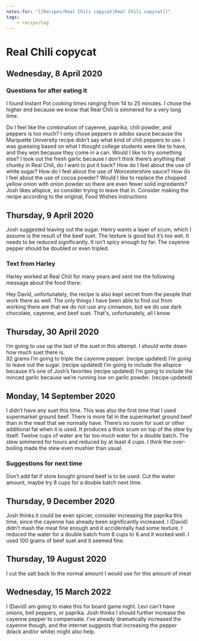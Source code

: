 ```yaml
---
notes-for: "[[Recipes/Real Chili copycat|Real Chili copycat]]"
tags:
    - recipe/log
---
```


# Real Chili copycat
## Wednesday, 8 April 2020
### Questions for after eating it
I found Instant Pot cooking times ranging from 14 to 25 minutes.  I chose the higher end because we know that Real Chili is simmered for a very long time.  

Do I feel like the combination of cayenne, paprika, chili powder, and peppers is too much?
I only chose peppers in adobo sauce because the Marquette University recipe didn’t say what kind of chili peppers to use.  I was guessing based on what I thought college students were like to have, and they won because they come in a can.  Would I like to try something else?
I took out the fresh garlic because I don’t think there’s anything that chunky in Real Chili, do I want to put it back?
How do I feel about the use of white sugar?
How do I feel about the use of Worcestershire sauce?
How do I feel about the use of cocoa powder?
Would I like to replace the chopped yellow onion with onion powder so there are even fewer solid ingredients?
Josh likes allspice, so consider trying to leave that in.
Consider making the recipe according to the original, Food Wishes instructions
## Thursday, 9 April 2020
Josh suggested leaving out the sugar.
Henry wants a layer of scum, which I assume is the result of the beef suet.
The texture is good but it’s too wet.  It needs to be reduced significantly.
It isn’t spicy enough by far.  The cayenne pepper should be doubled or even tripled.
### Text from Harley
Harley worked at Real Chili for many years and sent me the following message about the food there:

Hey David, unfortunately, the recipe is also kept secret from the people that work there as well. The only things I have been able to find out from working there are that we do not use any cinnamon, but we do use dark chocolate, cayenne, and beef suet. That's, unfortunately, all I know
## Thursday, 30 April 2020
I’m going to use up the last of the suet in this attempt.
I should write down how much suet there is.  
92 grams
I’m going to triple the cayenne pepper.  (recipe updated)
I’m going to leave out the sugar. (recipe updated)
I’m going to include the allspice because it’s one of Josh’s favorites (recipe updated)
I’m going to include the minced garlic because we’re running low on garlic powder. (recipe updated)
## Monday, 14 September 2020
I didn’t have any suet this time.  This was also the first time that I used supermarket ground beef.  There is more fat in the supermarket ground beef than in the meat that we normally have.  There’s no room for suet or other additional fat when it is used.  It produces a thick scum on top of the stew by itself.
Twelve cups of water are far too much water for a double batch.  The stew simmered for hours and reduced by at least 4 cups.  I think the over-boiling made the stew even mushier than usual.
### Suggestions for next time
Don’t add fat if store bought ground beef is to be used.
Cut the water amount, maybe try 8 cups for a double batch next time.
## Thursday, 9 December 2020
Josh thinks it could be even spicier, consider increasing the paprika this time, since the cayenne has already been significantly increased.
I (David) didn’t mash the meat fine enough and it accidentally had some texture.
I reduced the water for a double batch from 8 cups to 6 and it worked well.
I used 100 grams of beef suet and it seemed fine.
## Thursday, 19 August 2020
I cut the salt back to the normal amount I would use for this amount of meat
## Wednesday, 15 March 2022
I (David) am going to make this for board game night.  Levi can't have onions, bell peppers, or paprika.  Josh thinks I should further increase the cayenne pepper to compensate.  I’ve already dramatically increased the cayenne though, and the internet suggests that increasing the pepper (black and/or white) might also help.